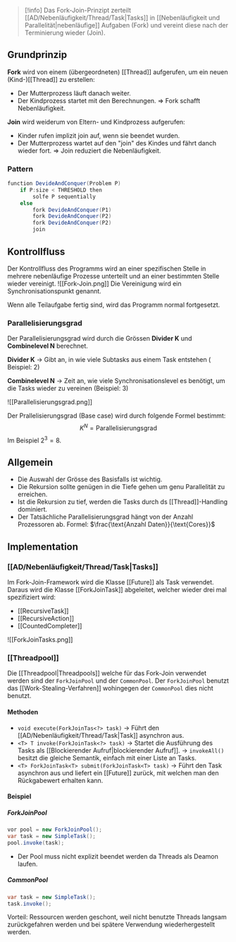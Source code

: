 >[!info]
>Das Fork-Join-Prinzipt zerteilt [[AD/Nebenläufigkeit/Thread/Task|Tasks]] in [[Nebenläufigkeit und Parallelität|nebenläufige]] Aufgaben (Fork) und vereint diese nach der Terminierung wieder (Join).

## Grundprinzip
**Fork** wird von einem (übergeordneten) [[Thread]] aufgerufen, um ein neuen (Kind-)[[Thread]] zu erstellen:
- Der Mutterprozess läuft danach weiter.
- Der Kindprozess startet mit den Berechnungen.
=> Fork schafft Nebenläufigkeit.

**Join** wird weiderum von Eltern- und Kindprozess aufgerufen:
- Kinder rufen implizit join auf, wenn sie beendet wurden.
- Der Mutterprozess wartet auf den "join" des Kindes und fährt danch wieder fort.
=> Join reduziert die Nebenläufigkeit.

### Pattern
```java
function DevideAndConquer(Problem P)
	if P:size < THRESHOLD then
		solfe P sequentially
	else
		fork DevideAndConquer(P1)
		fork DevideAndConquer(P2)
		fork DevideAndConquer(P2)
		join
```

## Kontrollfluss
Der Kontrollfluss des Programms wird an einer spezifischen Stelle in mehrere nebenläufige Prozesse unterteilt und an einer bestimmten Stelle wieder vereinigt.
![[Fork-Join.png]]
Die Vereinigung wird ein Synchronisationspunkt genannt.

Wenn alle Teilaufgabe fertig sind, wird das Programm normal fortgesetzt.

### Parallelisierungsgrad
Der Parallelisierungsgrad wird durch die Grössen **Divider K** und **Combinelevel N** berechnet.

**Divider K** -> Gibt an, in wie viele Subtasks aus einem Task entstehen ( Beispiel: 2)

**Combinelevel N** -> Zeit an, wie viele Synchronisationslevel es benötigt, um die Tasks wieder zu vereinen (Beispiel: 3)

![[Parallelisierungsgrad.png]]

Der Prallelisierungsgrad (Base case) wird durch folgende Formel bestimmt:
$$
K^{N} = \text{Parallelisierungsgrad}
$$
Im Beispiel $2^{3} = 8$.


## Allgemein
- Die Auswahl der Grösse des Basisfalls ist wichtig.
- Die Rekursion sollte genügen in die Tiefe gehen um genu Parallelität zu erreichen.
- Ist die Rekursion zu tief, werden die Tasks durch ds [[Thread]]-Handling dominiert.
- Der Tatsächliche Parallelisierungsgrad hängt von der Anzahl Prozessoren ab.
	Formel: $\frac{\text{Anzahl Daten}}{\text{Cores}}$

## Implementation
### [[AD/Nebenläufigkeit/Thread/Task|Tasks]]
Im Fork-Join-Framework wird die Klasse [[Future]] als Task verwendet. Daraus wird die Klasse [[ForkJoinTask]] abgeleitet, welcher wieder drei mal spezifiziert wird:
- [[RecursiveTask]]
- [[RecursiveAction]]
- [[CountedCompleter]]

![[ForkJoinTasks.png]]
### [[Threadpool]]
Die [[Threadpool|Threadpools]] welche für das Fork-Join verwendet werden sind der `ForkJoinPool` und der `CommonPool`. Der `ForkJoinPool` benutzt das [[Work-Stealing-Verfahren]] wohingegen der `CommonPool` dies nicht benutzt.

#### Methoden
- `void execute(ForkJoinTas<?> task)`
	-> Führt den [[AD/Nebenläufigkeit/Thread/Task|Task]] asynchron aus.
- `<T> T invoke(ForkJoinTask<?> task)`
	-> Startet die Ausführung des Tasks als [[Blockierender Aufruf|blockierender Aufruf]].
	-> `invokeAll()` besitzt die gleiche Semantik, einfach mit einer Liste an Tasks.
- `<T> ForkJoinTask<T> submit(ForkJoinTask<T> task)`
	-> Führt den Task asynchron aus und liefert ein [[Future]] zurück, mit welchen man den Rückgabewert erhalten kann.

#### Beispiel
##### ForkJoinPool
```java
vor pool = new ForkJoinPool();
var task = new SimpleTask();
pool.invoke(task);
```
- Der Pool muss nicht explizit beendet werden da Threads als Deamon laufen.

##### CommonPool
```java
var task = new SimpleTask();
task.invoke();
```
Vorteil: Ressourcen werden geschont, weil nicht benutzte Threads langsam zurückgefahren werden und bei spätere Verwendung wiederhergestellt werden.
